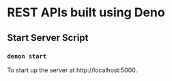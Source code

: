# REST APIs built using Deno

## Start Server Script

### `denon start`

To start up the server at http://localhost:5000.